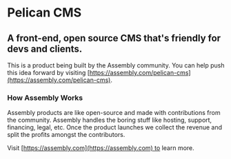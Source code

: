 # Pelican CMS

## A front-end, open source CMS that's friendly for devs and clients.

This is a product being built by the Assembly community. You can help push this idea forward by visiting [https://assembly.com/pelican-cms](https://assembly.com/pelican-cms).

### How Assembly Works

Assembly products are like open-source and made with contributions from the community. Assembly handles the boring stuff like hosting, support, financing, legal, etc. Once the product launches we collect the revenue and split the profits amongst the contributors.

Visit [https://assembly.com](https://assembly.com) to learn more.
